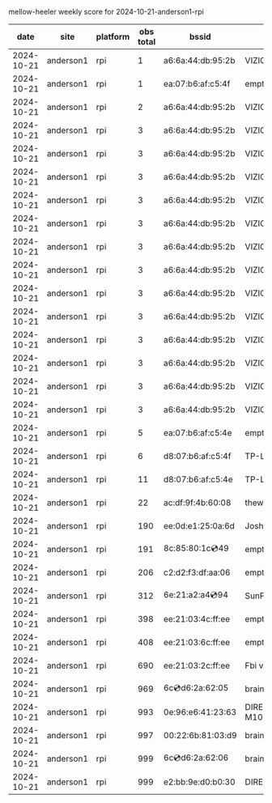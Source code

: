 mellow-heeler weekly score for 2024-10-21-anderson1-rpi

|date|site|platform|obs total|bssid|ssid|
|--|--|--|--|--|--|
|2024-10-21|anderson1|rpi|1|a6:6a:44:db:95:2b|VIZIOCastAudio9585|
|2024-10-21|anderson1|rpi|1|ea:07:b6:af:c5:4f|empty_ssid|
|2024-10-21|anderson1|rpi|2|a6:6a:44:db:95:2b|VIZIOCastAudio1292|
|2024-10-21|anderson1|rpi|3|a6:6a:44:db:95:2b|VIZIOCastAudio8928|
|2024-10-21|anderson1|rpi|3|a6:6a:44:db:95:2b|VIZIOCastAudio5538|
|2024-10-21|anderson1|rpi|3|a6:6a:44:db:95:2b|VIZIOCastAudio6796|
|2024-10-21|anderson1|rpi|3|a6:6a:44:db:95:2b|VIZIOCastAudio3674|
|2024-10-21|anderson1|rpi|3|a6:6a:44:db:95:2b|VIZIOCastAudio5634|
|2024-10-21|anderson1|rpi|3|a6:6a:44:db:95:2b|VIZIOCastAudio2634|
|2024-10-21|anderson1|rpi|3|a6:6a:44:db:95:2b|VIZIOCastAudio1571|
|2024-10-21|anderson1|rpi|3|a6:6a:44:db:95:2b|VIZIOCastAudio7710|
|2024-10-21|anderson1|rpi|3|a6:6a:44:db:95:2b|VIZIOCastAudio5734|
|2024-10-21|anderson1|rpi|3|a6:6a:44:db:95:2b|VIZIOCastAudio4437|
|2024-10-21|anderson1|rpi|3|a6:6a:44:db:95:2b|VIZIOCastAudio9554|
|2024-10-21|anderson1|rpi|3|a6:6a:44:db:95:2b|VIZIOCastAudio4698|
|2024-10-21|anderson1|rpi|3|a6:6a:44:db:95:2b|VIZIOCastAudio1888|
|2024-10-21|anderson1|rpi|5|ea:07:b6:af:c5:4e|empty_ssid|
|2024-10-21|anderson1|rpi|6|d8:07:b6:af:c5:4f|TP-Link_C54F|
|2024-10-21|anderson1|rpi|11|d8:07:b6:af:c5:4e|TP-Link_C54F|
|2024-10-21|anderson1|rpi|22|ac:df:9f:4b:60:08|theweef|
|2024-10-21|anderson1|rpi|190|ee:0d:e1:25:0a:6d|JoshLily|
|2024-10-21|anderson1|rpi|191|8c:85:80:1c:cd:49|empty_ssid|
|2024-10-21|anderson1|rpi|206|c2:d2:f3:df:aa:06|empty_ssid|
|2024-10-21|anderson1|rpi|312|6e:21:a2:a4:cd:94|SunPower21450|
|2024-10-21|anderson1|rpi|398|ee:21:03:4c:ff:ee|empty_ssid|
|2024-10-21|anderson1|rpi|408|ee:21:03:6c:ff:ee|empty_ssid|
|2024-10-21|anderson1|rpi|690|ee:21:03:2c:ff:ee|Fbi van 13|
|2024-10-21|anderson1|rpi|969|6c:cd:d6:2a:62:05|braingang2_5GEXT|
|2024-10-21|anderson1|rpi|993|0e:96:e6:41:23:63|DIRECT-63-HP M102 LaserJet|
|2024-10-21|anderson1|rpi|997|00:22:6b:81:03:d9|braingang2|
|2024-10-21|anderson1|rpi|999|6c:cd:d6:2a:62:06|braingang2_2GEXT|
|2024-10-21|anderson1|rpi|999|e2:bb:9e:d0:b0:30|DIRECT-9ED03030|

